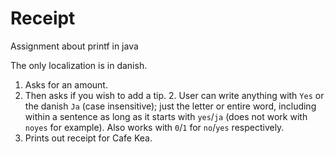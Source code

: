 # Receipt
Assignment about printf in java

The only localization is in danish.

1. Asks for an amount.
2. Then asks  if you wish to add a tip.
    2. User can write anything with `Yes` or the danish `Ja` (case insensitive); just the letter or entire word, including within a sentence as long as it starts with `yes`/`ja` (does not work with `noyes` for example). Also works with `0`/`1` for `no`/`yes` respectively.
3. Prints out receipt for Cafe Kea.

